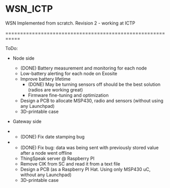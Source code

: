 # WSN_ICTP
WSN Implemented from scratch. Revision 2 - working at ICTP

===========================================================

ToDo:
+ Node side
  - (DONE) Battery measurement and monitoring for each node
  - Low-battery alerting for each node on Exosite
  - Improve battery lifetime
    * (DONE) May be turning sensors off should be the best solution (radios are working great)
    * Firmware fine-tuning and optimization
  - Design a PCB to allocate MSP430, radio and sensors (without using any Launchpad)
  - 3D-printable case


+ Gateway side
+ - (DONE) Fix date stamping bug
+ - (DONE) Fix bug: data was being sent with previously stored value after a node went offline
  - ThingSpeak server @ Raspberry PI
  - Remove CIK from SC and read it from a text file
  - Design a PCB (as a Raspberry PI Hat. Using only MSP430 uC, without any Launchpad)
  - 3D-printable case
